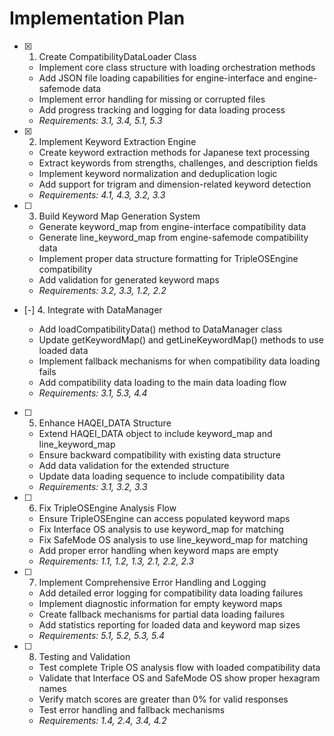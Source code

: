# Implementation Plan

- [x] 1. Create CompatibilityDataLoader Class

  - Implement core class structure with loading orchestration methods
  - Add JSON file loading capabilities for engine-interface and engine-safemode data
  - Implement error handling for missing or corrupted files
  - Add progress tracking and logging for data loading process
  - _Requirements: 3.1, 3.4, 5.1, 5.3_

- [x] 2. Implement Keyword Extraction Engine

  - Create keyword extraction methods for Japanese text processing
  - Extract keywords from strengths, challenges, and description fields
  - Implement keyword normalization and deduplication logic
  - Add support for trigram and dimension-related keyword detection
  - _Requirements: 4.1, 4.3, 3.2, 3.3_

- [ ] 3. Build Keyword Map Generation System

  - Generate keyword_map from engine-interface compatibility data
  - Generate line_keyword_map from engine-safemode compatibility data
  - Implement proper data structure formatting for TripleOSEngine compatibility
  - Add validation for generated keyword maps
  - _Requirements: 3.2, 3.3, 1.2, 2.2_

- [-] 4. Integrate with DataManager

  - Add loadCompatibilityData() method to DataManager class
  - Update getKeywordMap() and getLineKeywordMap() methods to use loaded data
  - Implement fallback mechanisms for when compatibility data loading fails
  - Add compatibility data loading to the main data loading flow
  - _Requirements: 3.1, 5.3, 4.4_

- [ ] 5. Enhance HAQEI_DATA Structure

  - Extend HAQEI_DATA object to include keyword_map and line_keyword_map
  - Ensure backward compatibility with existing data structure
  - Add data validation for the extended structure
  - Update data loading sequence to include compatibility data
  - _Requirements: 3.1, 3.2, 3.3_

- [ ] 6. Fix TripleOSEngine Analysis Flow

  - Ensure TripleOSEngine can access populated keyword maps
  - Fix Interface OS analysis to use keyword_map for matching
  - Fix SafeMode OS analysis to use line_keyword_map for matching
  - Add proper error handling when keyword maps are empty
  - _Requirements: 1.1, 1.2, 1.3, 2.1, 2.2, 2.3_

- [ ] 7. Implement Comprehensive Error Handling and Logging

  - Add detailed error logging for compatibility data loading failures
  - Implement diagnostic information for empty keyword maps
  - Create fallback mechanisms for partial data loading failures
  - Add statistics reporting for loaded data and keyword map sizes
  - _Requirements: 5.1, 5.2, 5.3, 5.4_

- [ ] 8. Testing and Validation
  - Test complete Triple OS analysis flow with loaded compatibility data
  - Validate that Interface OS and SafeMode OS show proper hexagram names
  - Verify match scores are greater than 0% for valid responses
  - Test error handling and fallback mechanisms
  - _Requirements: 1.4, 2.4, 3.4, 4.2_

